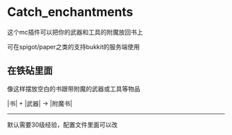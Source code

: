 # Catch_enchantments
这个mc插件可以把你的武器和工具的附魔放回书上

可在spigot/paper之类的支持bukkit的服务端使用

在铁砧里面
------
像这样摆放空白的书跟带附魔的武器或工具等物品

|书| + |武器| → |附魔书|

------
默认需要30级经验，配置文件里面可以改
